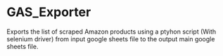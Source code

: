 # GAS_Exporter
Exports the list of scraped Amazon products using a ptyhon script (With selenium driver) from input google sheets file to the output main google sheets file. 
